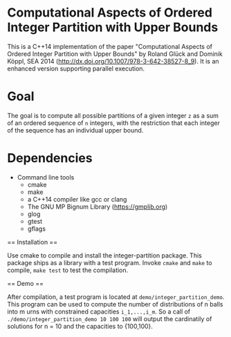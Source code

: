 Computational Aspects of Ordered Integer Partition with Upper Bounds
====================================================================

This is a C++14 implementation of the paper 
"Computational Aspects of Ordered Integer Partition with Upper Bounds"
by Roland Glück and Dominik Köppl, SEA 2014 (http://dx.doi.org/10.1007/978-3-642-38527-8_9).
It is an enhanced version supporting parallel execution.

# Goal

The goal is to compute all possible partitions of a given integer `z` as a sum of an ordered sequence of `n` integers,
with the restriction that each integer of the sequence has an individual upper bound.

# Dependencies

- Command line tools
  - cmake
  - make
  - a C++14 compiler like gcc or clang 
  - The GNU MP Bignum Library (https://gmplib.org)
  - glog
  - gtest
  - gflags

== Installation ==

Use cmake to compile and install the integer-partition package.
This package ships as a library with a test program.
Invoke `cmake` and `make` to compile, `make test` to test the compilation.

== Demo ==

After compilation, a test program is located at `demo/integer_partition_demo`.
This program can be used to compute the number of distributions of n balls into m urns with constrained capacities `i_1,...,i_m`.
So a call of `./demo/integer_partition_demo 10 100 100` will output the cardinatily of solutions for n = 10 and the capacities to {100,100}.
